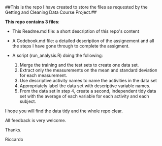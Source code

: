 ##This is the repo I have created to store the files as requested by the Getting and Cleaning Data Course Project.##

**This repo contains 3 files:**

- This Readme.md file: a short description of this repo's content 

- A Codebook.md file: a detailed description of the assignement and all the steps I have gone through to complete the assigment.

- A script (run_analysis.R) doing the following:
    1. Merge the training and the test sets to create one data set.
    2. Extract only the measurements on the mean and standard deviation for each measurement. 
    3. Use descriptive activity names to name the activities in the data set
    4. Appropriately label the data set with descriptive variable names. 
    5. From the data set in step 4, create a second, independent tidy data set with the average of each variable for each             activity and each subject.

I hope you will find the data tidy and the whole repo clear.

All feedback is very welcome.

Thanks.

Riccardo
